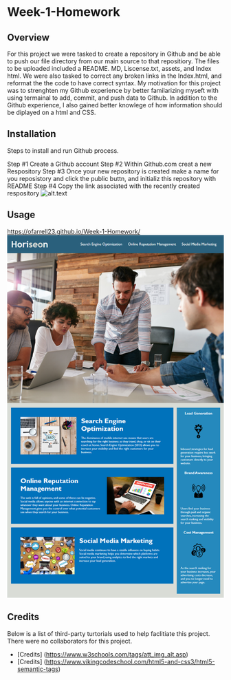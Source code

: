 # Week-1-Homework

## Overview
For this project we were tasked to create a repository in Github and be able to push our file directory from our main source to that repositiory. The files to be uploaded included a README. MD, Liscense.txt, assets, and Index html. We were also tasked to correct any broken links in the Index.html, and reformat the the code to have correct syntax. My motivation for this project was to strenghten my Github experience by better familarizing myseft with using termainal to add, commit, and push data to Github. In addition to the Github experience, I also gained better knowlege of how information should be diplayed on a html and CSS.

## Installation
Steps to install and run Github process.

Step #1 Create a Github account
Step #2 Within Github.com creat a new Respository
Step #3 Once your new repository is created make a name for you reposistory and click the public buttn, and initializ this repository with README
Step #4 Copy the link associated with the recently created respository ![alt.text](.assests/images/copyink.png)



## Usage 

https://ofarrell23.github.io/Week-1-Homework/
![alt text](./assets/images/Homework-Image.png)

## Credits

Below is a list of third-party turtorials used to help faclitiate this project. There were no collaborators for this project.

* [Credits] (https://www.w3schools.com/tags/att_img_alt.asp)
* [Credits] (https://www.vikingcodeschool.com/html5-and-css3/html5-semantic-tags)

